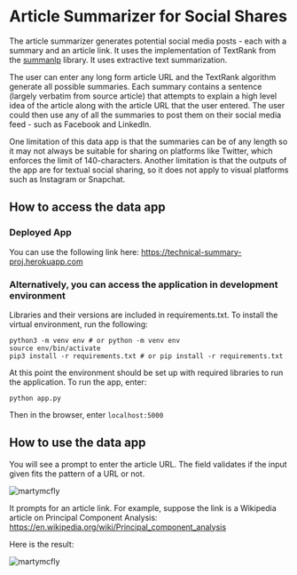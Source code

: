 # Article Summarizer for Social Shares

The article summarizer generates potential social media posts - each with a summary and an article link. It uses the implementation of TextRank from the [summanlp](https://github.com/summanlp/textrank) library. It uses extractive text summarization.

The user can enter any long form article URL and the TextRank algorithm generate all possible summaries. Each summary contains a sentence (largely verbatim from source article) that attempts to explain a high level idea of the article along with the article URL that the user entered. The user could then use any of all the summaries to post them on their social media feed - such as Facebook and LinkedIn.

One limitation of this data app is that the summaries can be of any length so it may not always be suitable for sharing on platforms like Twitter, which enforces the limit of 140-characters. Another limitation is that the outputs of the app are for textual social sharing, so it does not apply to visual platforms such as Instagram or Snapchat.

## How to access the data app

### Deployed App

You can use the following link here: https://technical-summary-proj.herokuapp.com

### Alternatively, you can access the application in development environment

Libraries and their versions are included in requirements.txt. To install the virtual environment, run the following:

```
python3 -m venv env # or python -m venv env
source env/bin/activate
pip3 install -r requirements.txt # or pip install -r requirements.txt
```

At this point the environment should be set up with required libraries to run the application. To run the app, enter:
```
python app.py
```

Then in the browser, enter ```localhost:5000```

## How to use the data app

You will see a prompt to enter the article URL. The field validates if the input given fits the pattern of a URL or not.

![martymcfly](https://user-images.githubusercontent.com/3411100/86504539-86525a00-bd87-11ea-851d-e0c2fc65de75.png)

It prompts for an article link. For example, suppose the link is a Wikipedia article on Principal Component Analysis:
https://en.wikipedia.org/wiki/Principal_component_analysis

Here is the result:

![martymcfly](https://user-images.githubusercontent.com/3411100/86504589-260fe800-bd88-11ea-8693-e29e4909789a.png)

